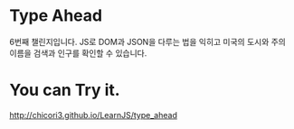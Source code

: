 # Type Ahead

6번째 챌린지입니다.
JS로 DOM과 JSON을 다루는 법을 익히고
미국의 도시와 주의 이름을 검색과 인구를 확인할 수 있습니다.


# You can Try it.

http://chicori3.github.io/LearnJS/type_ahead
